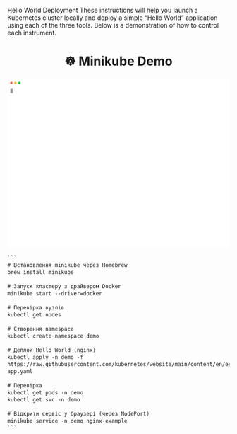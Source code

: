 Hello World Deployment
These instructions will help you launch a Kubernetes cluster locally and deploy a simple “Hello World” application using each of the three tools.
Below is a demonstration of how to control each instrument.

<h2 align="center" style="font-size:28px;">☸️ Minikube Demo</h2>

<p align="center">
  <img src="minikube.svg" width="800px" />
</p>

<pre><code>```
# Встановлення minikube через Homebrew
brew install minikube

# Запуск кластеру з драйвером Docker
minikube start --driver=docker

# Перевірка вузлів
kubectl get nodes

# Створення namespace
kubectl create namespace demo

# Деплой Hello World (nginx)
kubectl apply -n demo -f https://raw.githubusercontent.com/kubernetes/website/main/content/en/examples/application/nginx-app.yaml

# Перевірка
kubectl get pods -n demo
kubectl get svc -n demo

# Відкрити сервіс у браузері (через NodePort)
minikube service -n demo nginx-example  
```</code></pre>

